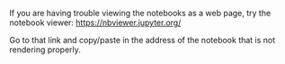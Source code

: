 
If you are having trouble viewing the notebooks as a web page, try the notebook viewer: https://nbviewer.jupyter.org/

Go to that link and copy/paste in the address of the notebook that is not rendering properly.
